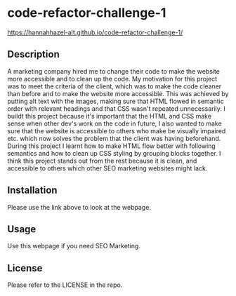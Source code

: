 # code-refactor-challenge-1

https://hannahhazel-alt.github.io/code-refactor-challenge-1/

## Description

A marketing company hired me to change their code to make the website more accessible and to clean up the code. My motivation for this project was to meet the criteria of the client, which was to make the code cleaner than before and to make the website more accessible. This was achieved by putting alt text with the images, making sure that HTML flowed in semantic order with relevant headings and that CSS wasn't repeated unnecessarily. I buildt this project because it's important that the HTML and CSS make sense when other dev's work on the code in future, I also wanted to make sure that the website is accessible to others who make be visually impaired etc. which now solves the problem that the client was having beforehand. During this project I learnt how to make HTML flow better with following semantics and how to clean up CSS styling by grouping blocks together. I think this project stands out from the rest because it is clean, and accessible to others which other SEO marketing websites might lack.

## Installation

Please use the link above to look at the webpage.

## Usage

Use this webpage if you need SEO Marketing.

## License

Please refer to the LICENSE in the repo.
